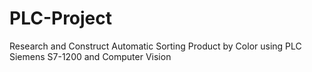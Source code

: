 # PLC-Project
Research and Construct Automatic Sorting Product by Color using PLC Siemens S7-1200 and Computer Vision
